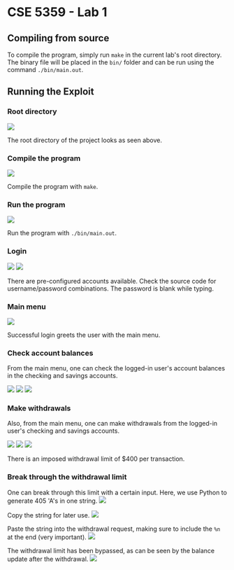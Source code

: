 # CSE 5359 - Lab 1

## Compiling from source

To compile the program, simply run `make` in the current lab's root directory.
The binary file will be placed in the `bin/` folder and can be run using the command `./bin/main.out`.

## Running the Exploit

### Root directory

![](img/1-root-directory.png)

The root directory of the project looks as seen above.

### Compile the program

![](img/2-compile.png)

Compile the program with `make`.

### Run the program

![](img/3-run.png)

Run the program with `./bin/main.out`.

### Login

![](img/4-login-pt1.png)
![](img/5-login-pt2.png)

There are pre-configured accounts available. Check the source code for username/password combinations. The password is blank while typing.

### Main menu

![](img/6-main-menu.png)

Successful login greets the user with the main menu.

### Check account balances

From the main menu, one can check the logged-in user's account balances in the checking and savings accounts.

![](img/7-check-balances.png)
![](img/8-check-checking-account-balance.png)
![](img/9-account-balance-result.png)

### Make withdrawals

Also, from the main menu, one can make withdrawals from the logged-in user's checking and savings accounts.

![](img/10-make-withdrawal.png)
![](img/11-withdraw-from-checking.png)
![](img/12-withdraw-limit.png)

There is an imposed withdrawal limit of $400 per transaction.

### Break through the withdrawal limit

One can break through this limit with a certain input. Here, we use Python to generate 405 'A's in one string.
![](img/13-break-it-pt1.png)

Copy the string for later use.
![](img/14-break-it-pt2.png)

Paste the string into the withdrawal request, making sure to include the `%n` at the end (very important).
![](img/15-break-it-pt3.png)

The withdrawal limit has been bypassed, as can be seen by the balance update after the withdrawal.
![](img/16-what-withdraw-limit.png)